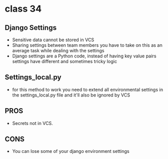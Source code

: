 # class 34

## Django Settings 
- Sensitive data cannot be stored in VCS
- Sharing settings between team members you have to take on this as an average task while dealing with the settings 
- Django settings are a Python code, instead of having key value pairs settings have different and sometimes tricky logic 
## Settings_local.py
- for this method to work you need to extend all environmental settings in the settings_local.py file and it'll also be ignored by VCS
## PROS
- Secrets not in VCS.
## CONS
- You can lose some of your django environment settings 
